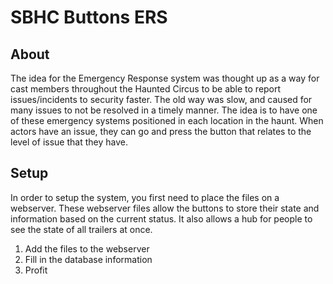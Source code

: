 # SBHC Buttons ERS

## About

The idea for the Emergency Response system was thought up as a way for cast members throughout the Haunted Circus to be able to report issues/incidents to security faster. The old way was slow, and caused for many issues to not be resolved in a timely manner. The idea is to have one of these emergency systems positioned in each location in the haunt. When actors have an issue, they can go and press the button that relates to the level of issue that they have.

## Setup

In order to setup the system, you first need to place the files on a webserver. These webserver files allow the buttons to store their state and information based on the current status. It also allows a hub for people to see the state of all trailers at once.

1) Add the files to the webserver
2) Fill in the database information
3) Profit  